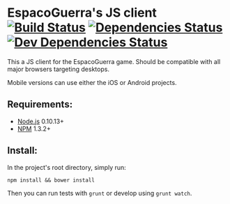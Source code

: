 # EspacoGuerra's JS client [![Build Status](https://snap-ci.com/espaco-guerra/js/branch/master/build_image)](https://snap-ci.com/js/engine-server/branch/master) [![Dependencies Status](https://david-dm.org/espaco-guerra/js.svg)](https://david-dm.org/espaco-guerra/js.svg) [![Dev Dependencies Status](https://david-dm.org/espaco-guerra/js/dev-status.svg)](https://david-dm.org/espaco-guerra/js/dev-status.svg)

This a JS client for the EspacoGuerra game. Should be compatible with all major browsers targeting desktops.

Mobile versions can use either the iOS or Android projects.

## Requirements:

* [Node.js](https://nodejs.org/) 0.10.13+
* [NPM](https://www.npmjs.org/) 1.3.2+

## Install:

In the project's root directory, simply run:

```
npm install && bower install
```

Then you can run tests with ```grunt``` or develop using ```grunt watch```.

